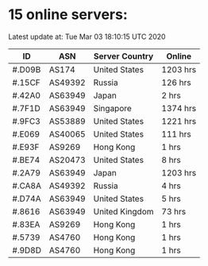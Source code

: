 # 15 online servers:

Latest update at: Tue Mar 03 18:10:15 UTC 2020

| ID | ASN | Server Country | Online |
| -- | --- | -------------- | ------ |
| #.D09B | AS174 | United States | 1203 hrs |
| #.15CF | AS49392 | Russia | 126 hrs |
| #.42A0 | AS63949 | Japan | 2 hrs |
| #.7F1D | AS63949 | Singapore | 1374 hrs |
| #.9FC3 | AS53889 | United States | 1221 hrs |
| #.E069 | AS40065 | United States | 111 hrs |
| #.E93F | AS9269 | Hong Kong | 1 hrs |
| #.BE74 | AS20473 | United States | 8 hrs |
| #.2A79 | AS63949 | Japan | 1203 hrs |
| #.CA8A | AS49392 | Russia | 4 hrs |
| #.D74A | AS63949 | United States | 5 hrs |
| #.8616 | AS63949 | United Kingdom | 73 hrs |
| #.83EA | AS9269 | Hong Kong | 1 hrs |
| #.5739 | AS4760 | Hong Kong | 1 hrs |
| #.9D8D | AS4760 | Hong Kong | 1 hrs |

